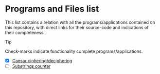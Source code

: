 # Programs and Files list
This list contains a relation with all the programs/applications contained on this repository, with direct links for their source-code and
indications of their completeness.

> [!TIP]
> Check-marks indicate functionality complete programs/applications.

* [x] [Caesar ciphering/deciphering](https://github.com/Neblinus/RubySoft/blob/main/Programs/Caesar%20Cipher/caesar_cipher.rb)
* [ ] [Substrings counter](https://github.com/Neblinus/RubySoft/blob/main/Programs/Substrings/substrings.rb)

